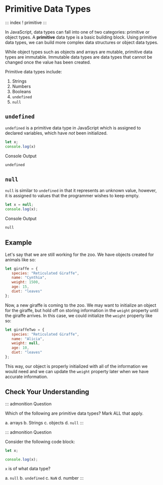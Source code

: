 # Primitive Data Types

::: index
! primitive
:::

In JavaScript, data types can fall into one of two categories: primitive
or object types. A **primitive** data type is a basic building block.
Using primitive data types, we can build more complex data structures or
object data types.

While object types such as objects and arrays are mutable, primitive
data types are immutable. Immutable data types are data types that
cannot be changed once the value has been created.

Primitive data types include:

1.  Strings
2.  Numbers
3.  Booleans
4.  `undefined`
5.  `null`

## `undefined`

`undefined` is a primitive data type in JavaScript which is assigned to
declared variables, which have *not* been initialized.

``` {.js linenos=""}
let x;
console.log(x)
```

Console Output

``` bash
undefined
```

## `null`

`null` is similar to `undefined` in that it represents an unknown value,
however, it is assigned to values that the programmer wishes to keep
empty.

``` js
let x = null;
console.log(x);
```

Console Output

``` bash
null
```

## Example

Let\'s say that we are still working for the zoo. We have objects
created for animals like so:

``` {.js linenos=""}
let giraffe = {
   species: "Reticulated Giraffe",
   name: "Cynthia",
   weight: 1500,
   age: 15,
   diet: "leaves"
};
```

Now, a new giraffe is coming to the zoo. We may want to initialize an
object for the giraffe, but hold off on storing information in the
`weight` property until the giraffe arrives. In this case, we could
initialize the `weight` property like so:

``` {.js linenos=""}
let giraffeTwo = {
   species: "Reticulated Giraffe",
   name: "Alicia",
   weight: null,
   age: 10,
   diet: "leaves"
};
```

This way, our object is properly initialized with all of the information
we would need and we can update the `weight` property later when we have
accurate information.

## Check Your Understanding

::: admonition
Question

Which of the following are primitive data types? Mark ALL that apply.

a.  arrays
b.  Strings
c.  objects
d.  `null`
:::

::: admonition
Question

Consider the following code block:

``` {.js linenos=""}
let x;

console.log(x);
```

`x` is of what data type?

a.  `null`
b.  `undefined`
c.  `NaN`
d.  number
:::
